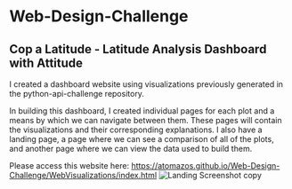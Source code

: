 # Web-Design-Challenge
## Cop a Latitude - Latitude Analysis Dashboard with Attitude

I created a dashboard website using visualizations previously generated in the python-api-challenge repository.

In building this dashboard, I created individual pages for each plot and a means by which we can navigate between them. These pages will contain the visualizations and their corresponding explanations. I also have a landing page, a page where we can see a comparison of all of the plots, and another page where we can view the data used to build them.

Please access this website here: https://atomazos.github.io/Web-Design-Challenge/WebVisualizations/index.html
![Landing Screenshot copy](https://user-images.githubusercontent.com/54033512/69488198-abfba600-0e2b-11ea-9e0a-a4a517f2e0bf.png)

